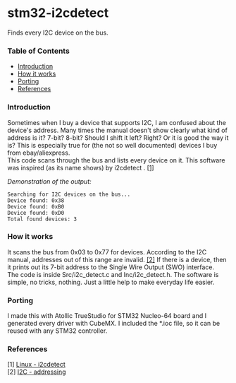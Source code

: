# stm32-i2cdetect
Finds every I2C device on the bus.

### Table of Contents
- [Introduction](#introduction)
- [How it works](#how-it-works)
- [Porting](#porting)
- [References](#references)

### Introduction
Sometimes when I buy a device that supports I2C, I am confused about the device's address. Many times the manual doesn't show clearly what kind of address is it? 7-bit? 8-bit? Should I shift it left? Right? Or it is good the way it is? This is especially true for (the not so well documented) devices I buy from ebay/aliexpress.<br>
This code scans through the bus and lists every device on it. This software was inspired (as its name shows) by i2cdetect . [[1]](#references)

*Demonstration of the output:*
```
Searching for I2C devices on the bus...
Device found: 0x38
Device found: 0xB0
Device found: 0xD0
Total found devices: 3
```

### How it works
It scans the bus from 0x03 to 0x77 for devices. According to the I2C manual, addresses out of this range are invalid. [[2]](#references) If there is a device, then it prints out its 7-bit address to the Single Wire Output (SWO) interface.<br>
The code is inside Src/i2c_detect.c and Inc/i2c_detect.h. The software is simple, no tricks, nothing. Just a little help to make everyday life easier.


### Porting
I made this with Atollic TrueStudio for STM32 Nucleo-64 board and I generated every driver with CubeMX. I included the *.ioc file, so it can be reused with any STM32 controller.

### References
[1] [Linux - i2cdetect](https://linux.die.net/man/8/i2cdetect)<br>
[2] [I2C - addressing](https://www.i2c-bus.org/addressing/)<br>
